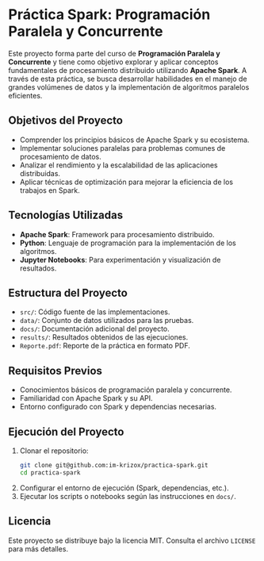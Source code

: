 # Práctica Spark: Programación Paralela y Concurrente

Este proyecto forma parte del curso de **Programación Paralela y Concurrente** y tiene como objetivo explorar y aplicar conceptos fundamentales de procesamiento distribuido utilizando **Apache Spark**. A través de esta práctica, se busca desarrollar habilidades en el manejo de grandes volúmenes de datos y la implementación de algoritmos paralelos eficientes.

## Objetivos del Proyecto

- Comprender los principios básicos de Apache Spark y su ecosistema.
- Implementar soluciones paralelas para problemas comunes de procesamiento de datos.
- Analizar el rendimiento y la escalabilidad de las aplicaciones distribuidas.
- Aplicar técnicas de optimización para mejorar la eficiencia de los trabajos en Spark.

## Tecnologías Utilizadas

- **Apache Spark**: Framework para procesamiento distribuido.
- **Python**: Lenguaje de programación para la implementación de los algoritmos.
- **Jupyter Notebooks**: Para experimentación y visualización de resultados.

## Estructura del Proyecto

- `src/`: Código fuente de las implementaciones.
- `data/`: Conjunto de datos utilizados para las pruebas.
- `docs/`: Documentación adicional del proyecto.
- `results/`: Resultados obtenidos de las ejecuciones.
- `Reporte.pdf`: Reporte de la práctica en formato PDF.

## Requisitos Previos

- Conocimientos básicos de programación paralela y concurrente.
- Familiaridad con Apache Spark y su API.
- Entorno configurado con Spark y dependencias necesarias.

## Ejecución del Proyecto

1. Clonar el repositorio:
    ```bash
    git clone git@github.com:im-krizox/practica-spark.git
    cd practica-spark
    ```
2. Configurar el entorno de ejecución (Spark, dependencias, etc.).
3. Ejecutar los scripts o notebooks según las instrucciones en `docs/`.

## Licencia

Este proyecto se distribuye bajo la licencia MIT. Consulta el archivo `LICENSE` para más detalles.